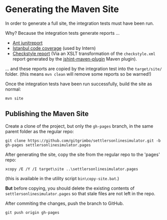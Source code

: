 # Generating the Maven Site

In order to generate a full site, the integration tests must have been run.

Why? Because the integration tests generate reports ...

- [Ant junitreport](http://ant.apache.org/manual/Tasks/junitreport.html)
- [Istanbul code coverage](http://gotwarlost.github.io/istanbul/) (used by Intern)
- [Checkstyle report]() (Via an XSLT transformation of the `checkstyle.xml` report generated by
  the [jshint-maven-plugin](https://github.com/cjdev/jshint-mojo) Maven plugin).

... and these reports are copied by the integration test into the `target/site/` folder. (this means `mvn clean` will remove some reports so be warned!)

Once the integration tests have been run successfully, build the site as normal:

    mvn site

## Publishing the Maven Site

Create a clone of the project, but only the `gh-pages` branch, in the same parent folder as the
regular repo:

    git clone https://github.com/gitgrimbo/settlersonlinesimulator.git -b gh-pages settlersonlinesimulator.pages

After generating the site, copy the site from the regular repo to the 'pages' repo:

    xcopy /E /Y /I target\site ..\settlersonlinesimulator.pages

(this is available in the utility script `bin\copy-site.bat`.)

**But** before copying, you should delete the existing contents of `settlersonlinesimulator.pages` so that stale files are not left in the repo.

After commiting the changes, push the branch to GitHub.

    git push origin gh-pages
